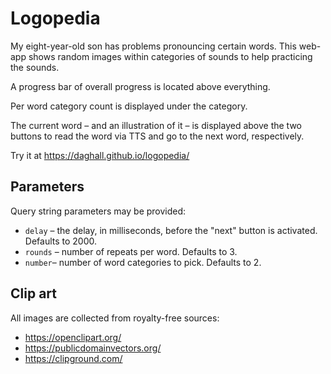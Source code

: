 # Logopedia

My eight-year-old son has problems pronouncing certain words. This web-app shows random images within categories of sounds to help practicing the sounds.


A progress bar of overall progress is located above everything.

Per word category count is displayed under the category.

The current word – and an illustration of it – is displayed above the two buttons to read the word via TTS and go to the next word, respectively.

Try it at https://daghall.github.io/logopedia/


## Parameters

Query string parameters may be provided:

- `delay` – the delay, in milliseconds, before the "next" button is activated. Defaults to 2000.
- `rounds` – number of repeats per word. Defaults to 3.
- `number`– number of word categories to pick. Defaults to 2.


## Clip art

All images are collected from royalty-free sources:

- https://openclipart.org/
- https://publicdomainvectors.org/
- https://clipground.com/
